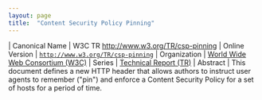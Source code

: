 ```yaml
---
layout: page
title:  "Content Security Policy Pinning"
---
```


| Canonical Name | W3C TR http://www.w3.org/TR/csp-pinning
| Online Version | [`http://www.w3.org/TR/csp-pinning`](http://www.w3.org/TR/csp-pinning)
| Organization | [World Wide Web Consortium (W3C)](..)
| Series | [Technical Report (TR)](..)
| Abstract | This document defines a new HTTP header that allows authors to instruct user agents to remember ("pin") and enforce a Content Security Policy for a set of hosts for a period of time.